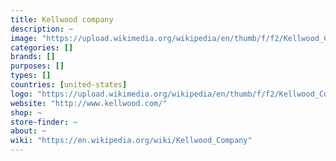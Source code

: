 ```yaml
---
title: Kellwood company
description: ~
image: "https://upload.wikimedia.org/wikipedia/en/thumb/f/f2/Kellwood_Company_logo.png/250px-Kellwood_Company_logo.png"
categories: []
brands: []
purposes: []
types: []
countries: [united-states]
logo: "https://upload.wikimedia.org/wikipedia/en/thumb/f/f2/Kellwood_Company_logo.png/250px-Kellwood_Company_logo.png"
website: "http://www.kellwood.com/"
shop: ~
store-finder: ~
about: ~
wiki: "https://en.wikipedia.org/wiki/Kellwood_Company"
---
```

